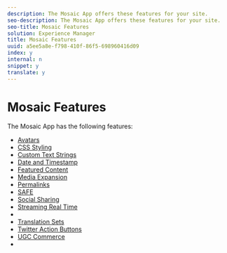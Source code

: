 ```yaml
---
description: The Mosaic App offers these features for your site.
seo-description: The Mosaic App offers these features for your site.
seo-title: Mosaic Features
solution: Experience Manager
title: Mosaic Features
uuid: a5ee5a8e-f798-410f-86f5-698960416d09
index: y
internal: n
snippet: y
translate: y
---
```


# Mosaic Features


<a id="section_gfz_zpw_xy"></a>

The Mosaic App has the following features:

* [ Avatars](c_avatars.md#c_avatars)
* [ CSS Styling](c_css_styling_branding.md#c_css_styling_branding)
* [ Custom Text Strings](../c_custom_text_strings.md#c_custom_text_strings)
* [ Date and Timestamp](c_date_and_timestamp.md#c_date_and_timestamp)
* [ Featured Content](c_featured_content.md#c_featured_content)
* [ Media Expansion](c_media_expansion.md#c_media_expansion)
* [ Permalinks](c_permalinks.md#c_permalinks)
* [ SAFE](../c_about_moderation/c_moderation.md#c_moderation)
* [ Social Sharing](c_social_sharing.md#c_social_sharing)
* [ Streaming Real Time](c_streaming_real_time.md#c_streaming_real_time)
* [](c_styling_features.md#c_styling_features)
* [ Translation Sets](../c_translation_sets.md#c_translation_sets)
* [ Twitter Action Buttons](c_action_buttons.md#c_action_buttons)
* [ UGC Commerce](../c_ugc_commerce.md#c_ugc_commerce)
* [](../c_on_site_contribution_features.md#section_vzs_t2s_d1b)
